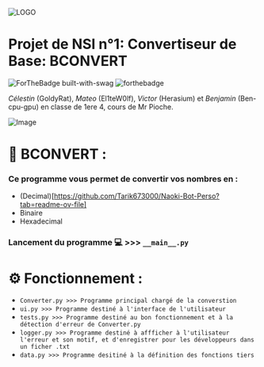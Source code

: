 ![LOGO](https://www.mediafire.com/file_premium/mnbpyuf9raqtih7/image-removebg-preview_%25283%2529.png/file)

# Projet de NSI n°1: Convertiseur de Base: BCONVERT

![ForTheBadge built-with-swag](http://ForTheBadge.com/images/badges/built-with-swag.svg)
![forthebadge](https://forthebadge.com/images/badges/made-with-python.svg)

*Célestin* (GoldyRat), *Mateo* (El1teW0lf), *Victor* (Herasium) et *Benjamin* (Ben-cpu-gpu) en classe de 1ere 4, cours de Mr Pioche.

![Image](https://www.mediafire.com/file_premium/0pqfo96tqq1twgv/image.png/file)
# 🧮 BCONVERT :
### Ce programme vous permet de convertir vos nombres en :
* (Decimal)[https://github.com/Tarik673000/Naoki-Bot-Perso?tab=readme-ov-file]
* Binaire
* Hexadecimal

### Lancement du programme 💻 >>> ```__main__.py```

# ⚙️ Fonctionnement :

* ```Converter.py >>> Programme principal chargé de la converstion ```
* ```ui.py >>> Programme destiné à l'interface de l'utilisateur ```
* ```tests.py >>> Programme destiné au bon fonctionnement et à la détection d'erreur de Converter.py ```
* ```logger.py >>> Programme destiné à affficher à l'utilisateur l'erreur et son motif, et d'enregistrer pour les développeurs dans un ficher .txt ```
* ```data.py >>> Programme desitiné à la définition des fonctions tiers```
